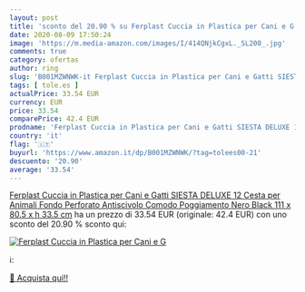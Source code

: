 ```yaml
---
layout: post
title: 'sconto del 20.90 % su Ferplast Cuccia in Plastica per Cani e G  '
date: 2020-08-09 17:50:24
image: 'https://m.media-amazon.com/images/I/414QNjkCgxL._SL200_.jpg'
comments: true
category: ofertas
author: ring
slug: 'B001MZWNWK-it Ferplast Cuccia in Plastica per Cani e Gatti SIESTA DELUXE...'
tags: [ tole.es ]
actualPrice: 33.54 EUR
currency: EUR
price: 33.54
comparePrice: 42.4 EUR
prodname: 'Ferplast Cuccia in Plastica per Cani e Gatti SIESTA DELUXE 12  Cesta per Animali  Fondo Perforato  Antiscivolo  Comodo Poggiamento  Nero  Black   111 x 80.5 x h 33.5 cm'
country: 'it'
flag: '🇮🇹'
buyurl: 'https://www.amazon.it/dp/B001MZWNWK/?tag=tolees00-21'
descuento: '20.90'
average: '33.54'
---
```


[Ferplast Cuccia in Plastica per Cani e Gatti SIESTA DELUXE 12  Cesta per Animali  Fondo Perforato  Antiscivolo  Comodo Poggiamento  Nero  Black   111 x 80.5 x h 33.5 cm](https://www.amazon.it/dp/B001MZWNWK/?tag=tolees00-21) ha un prezzo di 33.54 EUR (originale: 42.4 EUR) con uno sconto del 20.90 % sconto qui:

[![Ferplast Cuccia in Plastica per Cani e G](https://m.media-amazon.com/images/I/414QNjkCgxL._SL200_.jpg)](https://www.amazon.it/dp/B001MZWNWK/?tag=tolees00-21)

ℹ️:


[🛒 Acquista qui!!](https://www.amazon.it/dp/B001MZWNWK/?tag=tolees00-21)
